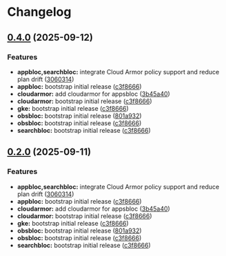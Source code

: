 # Changelog

## [0.4.0](https://github.com/cloudbloc/cloudbloc/compare/appbloc-0.3.0...appbloc-0.4.0) (2025-09-12)


### Features

* **appbloc,searchbloc:** integrate Cloud Armor policy support and reduce plan drift ([3060314](https://github.com/cloudbloc/cloudbloc/commit/306031409a465cbc9d1f0a0b1f317c4d3a2c995b))
* **appbloc:** bootstrap initial release ([c3f8666](https://github.com/cloudbloc/cloudbloc/commit/c3f8666d2fc38c3f3924a89e20a78b69c7e3cb80))
* **cloudarmor:** add cloudarmor for appsbloc ([3b45a40](https://github.com/cloudbloc/cloudbloc/commit/3b45a4083614a64e7b12bd31dcddd17b2863fc85))
* **cloudarmor:** bootstrap initial release ([c3f8666](https://github.com/cloudbloc/cloudbloc/commit/c3f8666d2fc38c3f3924a89e20a78b69c7e3cb80))
* **gke:** bootstrap initial release ([c3f8666](https://github.com/cloudbloc/cloudbloc/commit/c3f8666d2fc38c3f3924a89e20a78b69c7e3cb80))
* **obsbloc:** bootstrap initial release ([801a932](https://github.com/cloudbloc/cloudbloc/commit/801a93213e955798ea825fac89414d1cc9262b64))
* **obsbloc:** bootstrap initial release ([c3f8666](https://github.com/cloudbloc/cloudbloc/commit/c3f8666d2fc38c3f3924a89e20a78b69c7e3cb80))
* **searchbloc:** bootstrap initial release ([c3f8666](https://github.com/cloudbloc/cloudbloc/commit/c3f8666d2fc38c3f3924a89e20a78b69c7e3cb80))

## [0.2.0](https://github.com/cloudbloc/cloudbloc/compare/appbloc-0.1.0...appbloc-0.2.0) (2025-09-11)


### Features

* **appbloc,searchbloc:** integrate Cloud Armor policy support and reduce plan drift ([3060314](https://github.com/cloudbloc/cloudbloc/commit/306031409a465cbc9d1f0a0b1f317c4d3a2c995b))
* **appbloc:** bootstrap initial release ([c3f8666](https://github.com/cloudbloc/cloudbloc/commit/c3f8666d2fc38c3f3924a89e20a78b69c7e3cb80))
* **cloudarmor:** add cloudarmor for appsbloc ([3b45a40](https://github.com/cloudbloc/cloudbloc/commit/3b45a4083614a64e7b12bd31dcddd17b2863fc85))
* **cloudarmor:** bootstrap initial release ([c3f8666](https://github.com/cloudbloc/cloudbloc/commit/c3f8666d2fc38c3f3924a89e20a78b69c7e3cb80))
* **gke:** bootstrap initial release ([c3f8666](https://github.com/cloudbloc/cloudbloc/commit/c3f8666d2fc38c3f3924a89e20a78b69c7e3cb80))
* **obsbloc:** bootstrap initial release ([801a932](https://github.com/cloudbloc/cloudbloc/commit/801a93213e955798ea825fac89414d1cc9262b64))
* **obsbloc:** bootstrap initial release ([c3f8666](https://github.com/cloudbloc/cloudbloc/commit/c3f8666d2fc38c3f3924a89e20a78b69c7e3cb80))
* **searchbloc:** bootstrap initial release ([c3f8666](https://github.com/cloudbloc/cloudbloc/commit/c3f8666d2fc38c3f3924a89e20a78b69c7e3cb80))
